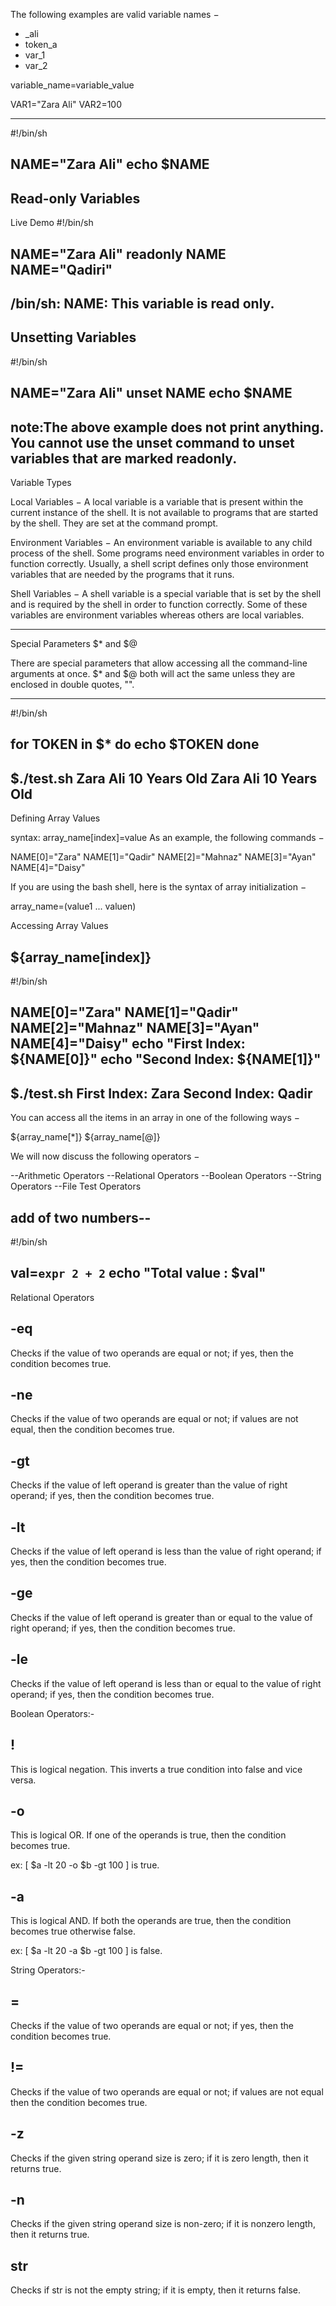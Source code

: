 The following examples are valid variable names −

- _ali
- token_a
- var_1
- var_2

variable_name=variable_value

VAR1="Zara Ali"
VAR2=100

------------
#!/bin/sh

NAME="Zara Ali"
echo $NAME
-------------

Read-only Variables
-----------
Live Demo
#!/bin/sh

NAME="Zara Ali"
readonly NAME
NAME="Qadiri"
-------------
/bin/sh: NAME: This variable is read only.
-------------
Unsetting Variables
------------
#!/bin/sh

NAME="Zara Ali"
unset NAME
echo $NAME
-----------
note:The above example does not print anything. You cannot use the unset command to unset variables that are marked readonly.
------------------
Variable Types

Local Variables − A local variable is a variable that is present within the current instance of the shell. It is not available to programs that are started by the shell. They are set at the command prompt.

Environment Variables − An environment variable is available to any child process of the shell. Some programs need environment variables in order to function correctly. Usually, a shell script defines only those environment variables that are needed by the programs that it runs.

Shell Variables − A shell variable is a special variable that is set by the shell and is required by the shell in order to function correctly. Some of these variables are environment variables whereas others are local variables.

-----------------------------
Special Parameters $* and $@

There are special parameters that allow accessing all the command-line arguments at once. $* and $@ both will act the same unless they are enclosed in double quotes, "".

-------------------------
#!/bin/sh

for TOKEN in $*
do
   echo $TOKEN
done
---
$./test.sh Zara Ali 10 Years Old
Zara
Ali
10
Years
Old
----------------------------
Defining Array Values

syntax:
	array_name[index]=value
As an example, the following commands −

NAME[0]="Zara"
NAME[1]="Qadir"
NAME[2]="Mahnaz"
NAME[3]="Ayan"
NAME[4]="Daisy"

If you are using the bash shell, here is the syntax of array initialization −

array_name=(value1 ... valuen)

Accessing Array Values

${array_name[index]}
----------------------------------
#!/bin/sh

NAME[0]="Zara"
NAME[1]="Qadir"
NAME[2]="Mahnaz"
NAME[3]="Ayan"
NAME[4]="Daisy"
echo "First Index: ${NAME[0]}"
echo "Second Index: ${NAME[1]}"
---------------------------------
$./test.sh
First Index: Zara
Second Index: Qadir
-------------------------------------
You can access all the items in an array in one of the following ways −

${array_name[*]}
${array_name[@]}

We will now discuss the following operators −

--Arithmetic Operators
--Relational Operators
--Boolean Operators
--String Operators
--File Test Operators

add of two numbers--
----------------------
#!/bin/sh

val=`expr 2 + 2`
echo "Total value : $val"
-------------------------

Relational Operators

-eq
----------
Checks if the value of two operands are equal or not; if yes, then the condition becomes true.

-ne
----------
Checks if the value of two operands are equal or not; if values are not equal, then the condition becomes true.

-gt
-----------
Checks if the value of left operand is greater than the value of right operand; if yes, then the condition becomes true.

-lt
----------
Checks if the value of left operand is less than the value of right operand; if yes, then the condition becomes true.

-ge
---------
Checks if the value of left operand is greater than or equal to the value of right operand; if yes, then the condition becomes true.

-le
--------
Checks if the value of left operand is less than or equal to the value of right operand; if yes, then the condition becomes true.

Boolean Operators:-

 !
-------
This is logical negation. This inverts a true condition into false and vice versa.

 -o
------
This is logical OR. If one of the operands is true, then the condition becomes true.	

ex:
[ $a -lt 20 -o $b -gt 100 ] is true.


-a	
------
This is logical AND. If both the operands are true, then the condition becomes true otherwise false.

ex:
[ $a -lt 20 -a $b -gt 100 ] is false.


String Operators:-

 =
----
Checks if the value of two operands are equal or not; if yes, then the condition becomes true.


 !=
-----
Checks if the value of two operands are equal or not; if values are not equal then the condition becomes true.

 -z
------
Checks if the given string operand size is zero; if it is zero length, then it returns true.

 -n 
------
Checks if the given string operand size is non-zero; if it is nonzero length, then it returns true.

str 
------
Checks if str is not the empty string; if it is empty, then it returns false.

